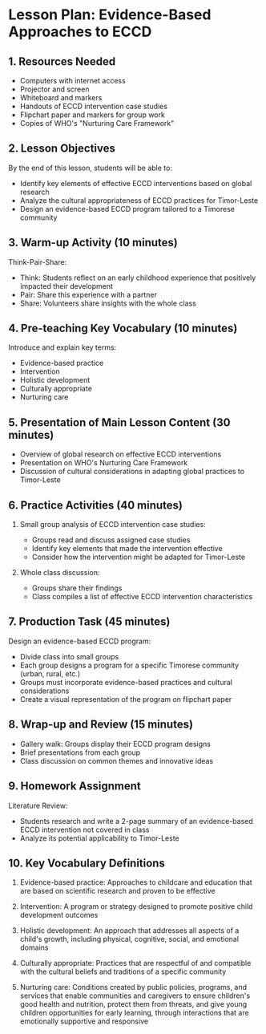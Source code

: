 # Lesson Plan: Evidence-Based Approaches to ECCD

## 1. Resources Needed

- Computers with internet access
- Projector and screen
- Whiteboard and markers
- Handouts of ECCD intervention case studies
- Flipchart paper and markers for group work
- Copies of WHO's "Nurturing Care Framework"

## 2. Lesson Objectives

By the end of this lesson, students will be able to:
- Identify key elements of effective ECCD interventions based on global research
- Analyze the cultural appropriateness of ECCD practices for Timor-Leste
- Design an evidence-based ECCD program tailored to a Timorese community

## 3. Warm-up Activity (10 minutes)

Think-Pair-Share: 
- Think: Students reflect on an early childhood experience that positively impacted their development
- Pair: Share this experience with a partner
- Share: Volunteers share insights with the whole class

## 4. Pre-teaching Key Vocabulary (10 minutes)

Introduce and explain key terms:
- Evidence-based practice
- Intervention
- Holistic development
- Culturally appropriate
- Nurturing care

## 5. Presentation of Main Lesson Content (30 minutes)

- Overview of global research on effective ECCD interventions
- Presentation on WHO's Nurturing Care Framework
- Discussion of cultural considerations in adapting global practices to Timor-Leste

## 6. Practice Activities (40 minutes)

1. Small group analysis of ECCD intervention case studies:
   - Groups read and discuss assigned case studies
   - Identify key elements that made the intervention effective
   - Consider how the intervention might be adapted for Timor-Leste

2. Whole class discussion:
   - Groups share their findings
   - Class compiles a list of effective ECCD intervention characteristics

## 7. Production Task (45 minutes)

Design an evidence-based ECCD program:
- Divide class into small groups
- Each group designs a program for a specific Timorese community (urban, rural, etc.)
- Groups must incorporate evidence-based practices and cultural considerations
- Create a visual representation of the program on flipchart paper

## 8. Wrap-up and Review (15 minutes)

- Gallery walk: Groups display their ECCD program designs
- Brief presentations from each group
- Class discussion on common themes and innovative ideas

## 9. Homework Assignment

Literature Review:
- Students research and write a 2-page summary of an evidence-based ECCD intervention not covered in class
- Analyze its potential applicability to Timor-Leste

## 10. Key Vocabulary Definitions

1. Evidence-based practice: Approaches to childcare and education that are based on scientific research and proven to be effective

2. Intervention: A program or strategy designed to promote positive child development outcomes

3. Holistic development: An approach that addresses all aspects of a child's growth, including physical, cognitive, social, and emotional domains

4. Culturally appropriate: Practices that are respectful of and compatible with the cultural beliefs and traditions of a specific community

5. Nurturing care: Conditions created by public policies, programs, and services that enable communities and caregivers to ensure children's good health and nutrition, protect them from threats, and give young children opportunities for early learning, through interactions that are emotionally supportive and responsive